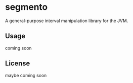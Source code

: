 # segmento

A general-purpose interval manipulation library for the JVM.

## Usage

coming soon

## License

maybe coming soon 


